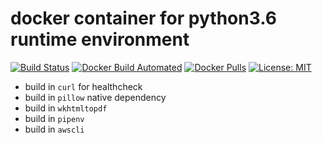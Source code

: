 # docker container for python3.6 runtime environment

[![Build Status](https://travis-ci.org/ssskip/docker-py36.svg?branch=master)](https://travis-ci.org/ssskip/docker-py36)
[![Docker Build Automated](https://img.shields.io/docker/automated/ssskip/docker-py36.svg)](https://hub.docker.com/r/ssskip/docker-py36/)
[![Docker Pulls](https://img.shields.io/docker/pulls/ssskip/docker-py36.svg)](https://hub.docker.com/r/ssskip/docker-py36/)
[![License: MIT](http://img.shields.io/badge/license-MIT-blue.svg?style=flat-square)](https://github.com/ssskip/docker-py36/blob/master/LICENSE)

 - build in `curl` for healthcheck
 - build in `pillow` native dependency 
 - build in `wkhtmltopdf` 
 - build in `pipenv` 
 - build in `awscli` 

